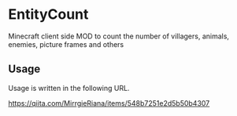 # EntityCount

Minecraft client side MOD to count the number of villagers, animals, enemies, picture frames and others

## Usage

Usage is written in the following URL.

https://qiita.com/MirrgieRiana/items/548b7251e2d5b50b4307
